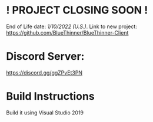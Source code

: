 # ! PROJECT CLOSING SOON !
End of Life date: *1/10/2022 (U.S.)*.
Link to new project: https://github.com/BlueThinner/BlueThinner-Client

# Discord Server:
https://discord.gg/ggZPvEt3PN

# Build Instructions
Build it using Visual Studio 2019

